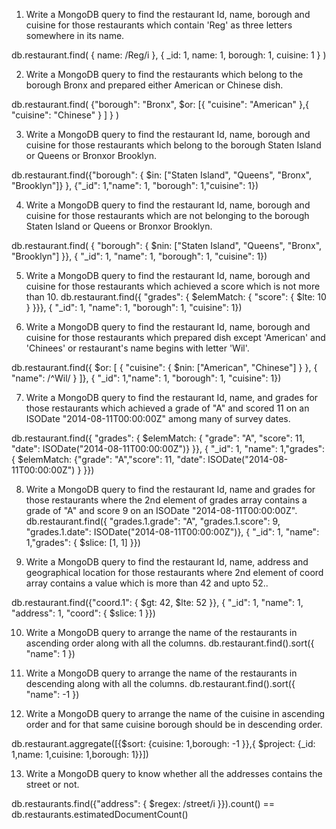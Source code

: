 1. Write a MongoDB query to find the restaurant Id, name, borough and cuisine for those restaurants which contain 'Reg' as three letters somewhere in its name.

db.restaurant.find( { name: /Reg/i }, { _id: 1, name: 1, borough: 1, cuisine: 1 } )



2. Write a MongoDB query to find the restaurants which belong to the borough Bronx and prepared either American or Chinese dish.

db.restaurant.find( {"borough": "Bronx", $or: [{ "cuisine": "American" },{ "cuisine": "Chinese" } ] } )



3. Write a MongoDB query to find the restaurant Id, name, borough and cuisine for those restaurants which belong to the borough Staten Island or Queens or Bronxor Brooklyn.

db.restaurant.find({"borough": { $in: ["Staten Island", "Queens", "Bronx", "Brooklyn"]}
}, {"_id": 1,"name": 1, "borough": 1,"cuisine": 1})



4. Write a MongoDB query to find the restaurant Id, name, borough and cuisine for those restaurants which are not belonging to the borough Staten Island or Queens or Bronxor Brooklyn.

db.restaurant.find( {  "borough": { $nin: ["Staten Island", "Queens", "Bronx", "Brooklyn"] }}, { "_id": 1,
"name": 1,  "borough": 1,  "cuisine": 1})


5. Write a MongoDB query to find the restaurant Id, name, borough and cuisine for those restaurants which achieved a score which is not more than 10.
db.restaurant.find({ "grades": {
    $elemMatch: { "score": { $lte: 10 } }}}, { "_id": 1, "name": 1, "borough": 1, "cuisine": 1})


6. Write a MongoDB query to find the restaurant Id, name, borough and cuisine for those restaurants which prepared dish except 'American' and 'Chinees' or restaurant's name begins with letter 'Wil'.

db.restaurant.find({ $or: [ { "cuisine": { $nin: ["American", "Chinese"]
  } }, {  "name": /^Wil/ } ]}, {  "_id": 1,"name": 1, "borough": 1, "cuisine": 1})


7. Write a MongoDB query to find the restaurant Id, name, and grades for those restaurants which achieved a grade of "A" and scored 11 on an ISODate "2014-08-11T00:00:00Z" among many of survey dates.

db.restaurant.find({ "grades": { $elemMatch: { "grade": "A", "score": 11, "date": ISODate("2014-08-11T00:00:00Z")} }}, { "_id": 1, "name": 1,"grades": {  $elemMatch: {"grade": "A","score": 11, "date": ISODate("2014-08-11T00:00:00Z") } }})


8. Write a MongoDB query to find the restaurant Id, name and grades for those restaurants where the 2nd element of grades array contains a grade of "A" and score 9 on an ISODate "2014-08-11T00:00:00Z".
 db.restaurant.find({ "grades.1.grade": "A", "grades.1.score": 9, "grades.1.date": ISODate("2014-08-11T00:00:00Z")}, { "_id": 1,  "name": 1,"grades": { $slice: [1, 1] }})


9. Write a MongoDB query to find the restaurant Id, name, address and geographical location for those restaurants where 2nd element of coord array contains a value which is more than 42 and upto 52..

db.restaurant.find({"coord.1": { $gt: 42, $lte: 52 }}, { "_id": 1, "name": 1, "address": 1, "coord": { $slice: 1 }})


10. Write a MongoDB query to arrange the name of the restaurants in ascending order along with all the columns.
  db.restaurant.find().sort({ "name": 1 })


11. Write a MongoDB query to arrange the name of the restaurants in descending along with all the columns.
  db.restaurant.find().sort({ "name": -1 }) 

12. Write a MongoDB query to arrange the name of the cuisine in ascending order and for that same cuisine borough should be in descending order.

db.restaurant.aggregate([{$sort: {cuisine: 1,borough: -1 }},{ $project: {_id: 1,name: 1,cuisine: 1,borough: 1}}])


13. Write a MongoDB query to know whether all the addresses contains the street or not.

db.restaurants.find({"address": { $regex: /street/i }}).count() == db.restaurants.estimatedDocumentCount()

